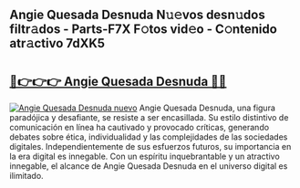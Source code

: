 ## Angie Quesada Desnuda N𝚞𝚎vos desn𝚞dos filtr𝚊dos - Parts-F7X F𝚘tos vid𝚎o - C𝚘ntenido atr𝚊ctivo 7dXK5

# <h2><a href="http://mbcj6o.tromn.icu/?c=Angie+Quesada+Desnuda">🔗👉👉👉 Angie Quesada Desnuda 🔗🔗</a></h2>

[![Angie Quesada Desnuda nuevo](https://i.imgur.com/pEAQMta.gif)](http://mbcj6o.tromn.icu/?c=Angie+Quesada+Desnuda)
Angie Quesada Desnuda, una figura paradójica y desafiante, se resiste a ser encasillada. Su estilo distintivo de comunicación en línea ha cautivado y provocado críticas, generando debates sobre ética, individualidad y las complejidades de las sociedades digitales. Independientemente de sus esfuerzos futuros, su importancia en la era digital es innegable. Con un espíritu inquebrantable y un atractivo innegable, el alcance de Angie Quesada Desnuda en el universo digital es ilimitado.
